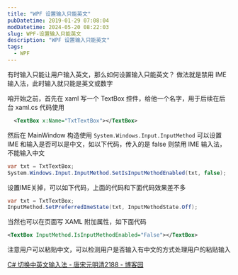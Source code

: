 ```yaml
---
title: "WPF 设置输入只能英文"
pubDatetime: 2019-01-29 07:08:04
modDatetime: 2024-05-20 08:22:03
slug: WPF-设置输入只能英文
description: "WPF 设置输入只能英文"
tags:
  - WPF
---
```





有时输入只能让用户输入英文，那么如何设置输入只能英文？ 做法就是禁用 IME 输入法，此时输入就只能是英文或数字

<!--more-->


<!-- CreateTime:2019/1/29 15:08:04 -->

<div id="toc"></div>

咱开始之前，首先在 xaml 写一个 TextBox 控件，给他一个名字，用于后续在后台 xaml.cs 代码使用

```xml
  <TextBox x:Name="TxtTextBox"></TextBox>
```

然后在 MainWindow 构造使用 `System.Windows.Input.InputMethod` 可以设置 IME 和输入是否可以是中文，如以下代码，传入的是 false 则禁用 IME 输入法，不能输入中文

```csharp
var txt = TxtTextBox;
System.Windows.Input.InputMethod.SetIsInputMethodEnabled(txt, false);
```

设置IME关掉，可以如下代码，上面的代码和下面代码效果差不多

```csharp
var txt = TxtTextBox;
InputMethod.SetPreferredImeState(txt, InputMethodState.Off);
```

当然也可以在页面写 XAML 附加属性，如下面代码

```xml
<TextBox InputMethod.IsInputMethodEnabled="False"></TextBox>
```

注意用户可以粘贴中文，可以检测用户是否输入有中文的方式处理用户的粘贴输入

[C# 切换中英文输入法 - 唐宋元明清2188 - 博客园](https://www.cnblogs.com/kybs0/p/10298697.html )



